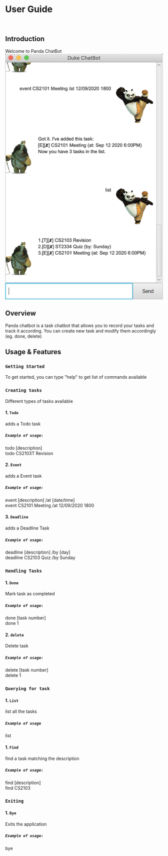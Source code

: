 # User Guide

<br>

## **Introduction**

Welcome to Panda ChatBot <br>
<img src="./ui.png">

## **Overview**
Panda chatbot is a task chatbot that allows you to
record your tasks and track it according. You can create new
task and modify them accordingly (eg. done, delete)

## **Usage & Features**

### `Getting Started`
To get started, you can type "help" to get list of commands available

### `Creating tasks`
Different types of tasks available

#### 1. `Todo`
adds a Todo task

##### `Example of usage:` 
todo [description] <br>
todo CS2103T Revision

#### 2. `Event`
adds a Event task

##### `Example of usage:` 
event [description] /at [date/time] <br>
event CS2101 Meeting /at 12/09/2020 1800

#### 3. `Deadline`
adds a Deadline Task

##### `Example of usage:` 
deadline [description] /by [day] <br>
deadline CS2103 Quiz /by Sunday

### `Handling Tasks`


#### 1. `Done`
Mark task as completed

##### `Example of usage:` 
done [task number] <br>
done 1

#### 2. `delete`
Delete task

##### `Example of usage:` 
delete [task number] <br>
delete 1

### `Querying for task`

#### 1. `List`
list all the tasks

##### `Example of usage`
list

#### 1. `Find`
find a task matching the description

##### `Example of usage:` 
find [description] <br>
find CS2103

### `Exiting`

#### 1. `Bye`
Exits the application

##### `Example of usage:` 
bye

